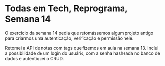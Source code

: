 # Todas em Tech, Reprograma, Semana 14

O exercício da semana 14 pedia que retomássemos algum projeto antigo para criarmos uma autenticação, verificação e permissão nele.

Retomei a API de notas com tags que fizemos em aula na semana 13. Inclui a possibilidade de um login do usuário, com a senha hasheada no banco de dados e autentiquei o CRUD.
